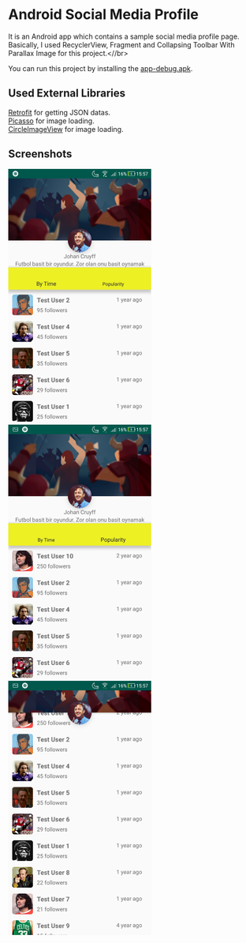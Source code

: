 # Android Social Media Profile
It is an Android app which contains a sample social media profile page. Basically, I used RecyclerView, Fragment and Collapsing Toolbar With Parallax Image for this project.<//br>

You can run this project by installing the [app-debug.apk](https://github.com/burhanelgun/AndroidSocialMediaProfile/raw/master/app-debug.apk).

## Used External Libraries
[Retrofit](https://square.github.io/retrofit/) for getting JSON datas. </br>
[Picasso](http://square.github.io/picasso/) for image loading. </br>
[CircleImageView](https://github.com/hdodenhof/CircleImageView) for image loading.



## Screenshots
<p float="left">
    <img src="https://github.com/burhanelgun/AndroidSocialMediaProfile/blob/master/Screenshot_20190212-155726.jpg" width="290" title="hover text">
<img src="https://github.com/burhanelgun/AndroidSocialMediaProfile/blob/master/Screenshot_20190212-155733.jpg" width="290" title="hover text">
  <img src="https://github.com/burhanelgun/AndroidSocialMediaProfile/blob/master/Screenshot_20190212-155747.jpg" width="290" title="hover text">
</p>

